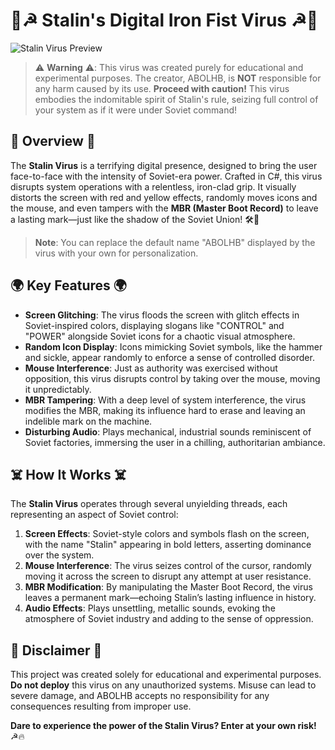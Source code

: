 # 🌟☭ **Stalin's Digital Iron Fist Virus** ☭🌟

![Stalin Virus Preview](https://i.ibb.co/y89k5qQ/image.png)

> ⚠️ **Warning** ⚠️: This virus was created purely for educational and experimental purposes. The creator, ABOLHB, is **NOT** responsible for any harm caused by its use. **Proceed with caution!** This virus embodies the indomitable spirit of Stalin's rule, seizing full control of your system as if it were under Soviet command!

## 👹 **Overview** 👹

The **Stalin Virus** is a terrifying digital presence, designed to bring the user face-to-face with the intensity of Soviet-era power. Crafted in C#, this virus disrupts system operations with a relentless, iron-clad grip. It visually distorts the screen with red and yellow effects, randomly moves icons and the mouse, and even tampers with the **MBR (Master Boot Record)** to leave a lasting mark—just like the shadow of the Soviet Union! 🛠️🔨

> **Note**: You can replace the default name "ABOLHB" displayed by the virus with your own for personalization.

## 🌍 **Key Features** 🌍

- **Screen Glitching**: The virus floods the screen with glitch effects in Soviet-inspired colors, displaying slogans like "CONTROL" and "POWER" alongside Soviet icons for a chaotic visual atmosphere.
- **Random Icon Display**: Icons mimicking Soviet symbols, like the hammer and sickle, appear randomly to enforce a sense of controlled disorder.
- **Mouse Interference**: Just as authority was exercised without opposition, this virus disrupts control by taking over the mouse, moving it unpredictably.
- **MBR Tampering**: With a deep level of system interference, the virus modifies the MBR, making its influence hard to erase and leaving an indelible mark on the machine.
- **Disturbing Audio**: Plays mechanical, industrial sounds reminiscent of Soviet factories, immersing the user in a chilling, authoritarian ambiance.

## ☠️ **How It Works** ☠️

The **Stalin Virus** operates through several unyielding threads, each representing an aspect of Soviet control:

1. **Screen Effects**: Soviet-style colors and symbols flash on the screen, with the name "Stalin" appearing in bold letters, asserting dominance over the system.
2. **Mouse Interference**: The virus seizes control of the cursor, randomly moving it across the screen to disrupt any attempt at user resistance.
3. **MBR Modification**: By manipulating the Master Boot Record, the virus leaves a permanent mark—echoing Stalin’s lasting influence in history.
4. **Audio Effects**: Plays unsettling, metallic sounds, evoking the atmosphere of Soviet industry and adding to the sense of oppression.

## 🛑 **Disclaimer** 🛑

This project was created solely for educational and experimental purposes. **Do not deploy** this virus on any unauthorized systems. Misuse can lead to severe damage, and ABOLHB accepts no responsibility for any consequences resulting from improper use.

**Dare to experience the power of the Stalin Virus? Enter at your own risk!** ☭🔥

